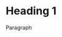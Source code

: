 <!DOCTYPE html>
<head>
    <title>Title</title>
    <script src="http://d3js.org/d3.vs.min.js"></script>
</head>
<body>
    <h1>Heading 1</h1>
    <p>Paragraph</p>
    <script>
        d3.select("p");
    </script>
</body>
</html>